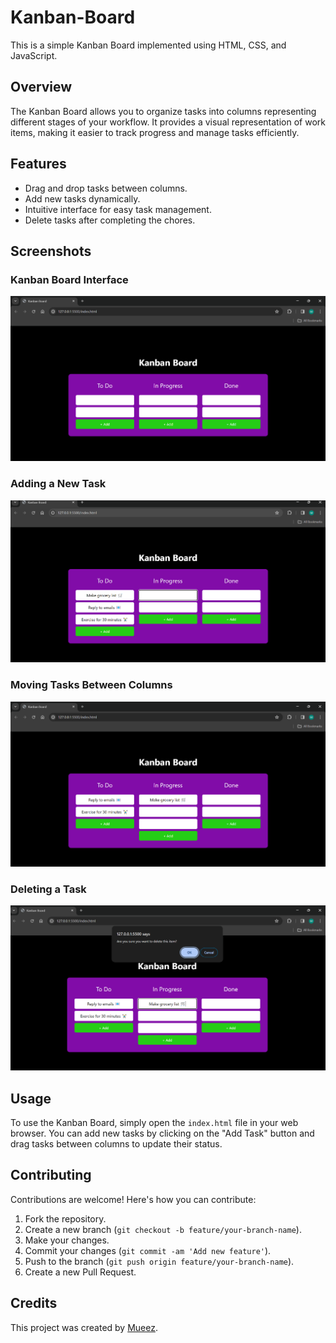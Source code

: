 # Kanban-Board

This is a simple Kanban Board implemented using HTML, CSS, and JavaScript.

## Overview

The Kanban Board allows you to organize tasks into columns representing different stages of your workflow. It provides a visual representation of work items, making it easier to track progress and manage tasks efficiently.

## Features

- Drag and drop tasks between columns.
- Add new tasks dynamically.
- Intuitive interface for easy task management.
- Delete tasks after completing the chores.

## Screenshots

### Kanban Board Interface

![Kanban Board Interface](./snapshots/User_interface.png)

### Adding a New Task

![Adding a New Task](./snapshots/adding_task.png)

### Moving Tasks Between Columns

![Moving Tasks Between Columns](./snapshots/moving_task_between_cols.png)

### Deleting a Task

![Moving Tasks Between Columns](./snapshots/deleting_task.png)

## Usage

To use the Kanban Board, simply open the `index.html` file in your web browser. You can add new tasks by clicking on the "Add Task" button and drag tasks between columns to update their status.

## Contributing

Contributions are welcome! Here's how you can contribute:

1. Fork the repository.
2. Create a new branch (`git checkout -b feature/your-branch-name`).
3. Make your changes.
4. Commit your changes (`git commit -am 'Add new feature'`).
5. Push to the branch (`git push origin feature/your-branch-name`).
6. Create a new Pull Request.

## Credits

This project was created by [Mueez](https://github.com/mueezbaig).
